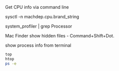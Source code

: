 Get CPU info via command line

sysctl -n machdep.cpu.brand_string

system_profiler | grep Processor

Mac Finder show hidden files - Command+Shift+Dot.

show process info from terminal
``` bash
top
htop
ps -e
```
